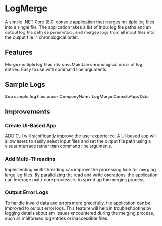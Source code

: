 # LogMerge
A simple .NET Core (8.0) console application that merges multiple log files into a single file. The application takes a list of input log file paths and an output log file path as parameters, and merges logs from all input files into the output file in chronological order.
## Features
Merge multiple log files into one.
Maintain chronological order of log entries.
Easy to use with command line arguments.
## Sample Logs
See sample log files under CompanyName.LogMerge.ConsoleApp/Data
## Improvements
### Create UI-Based App
ADD GUI will significantly improve the user experience. A UI-based app will allow users to easily select input files and set the output file path using a visual interface rather than command line arguments.

### Add Multi-Threading
Implementing multi-threading can improve the processing time for merging large log files. By parallelizing the read and write operations, the application can leverage multi-core processors to speed up the merging process.

### Output Error Logs
To handle invalid data and errors more gracefully, the application can be improved to output error logs. This feature will help in troubleshooting by logging details about any issues encountered during the merging process, such as malformed log entries or inaccessible files.
